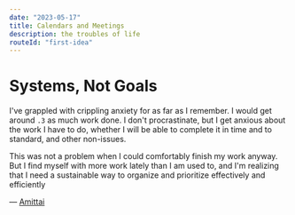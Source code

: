 ```yaml
---
date: "2023-05-17"
title: Calendars and Meetings
description: the troubles of life
routeId: "first-idea"
---
```


# Systems, Not Goals

I've grappled with crippling anxiety for as far as I remember.
I would get around `.3` as much work done.
I don't procrastinate, but I get anxious about the work I have to do,
whether I will be able to complete it in time and to standard,
and other non-issues.

This was not a problem when I could comfortably finish my work
anyway. But I find myself with more work lately than I am used to,
and I'm realizing that I need a sustainable way to organize and prioritize effectively
and efficiently

&mdash; [Amittai][amittai]

[amittai]: https://amittai.studio
